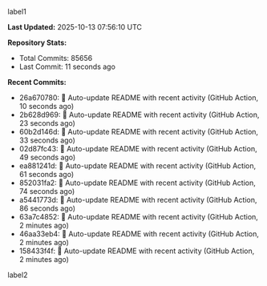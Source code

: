 
label1 
<!-- ACTIVITY_START -->
**Last Updated:** 2025-10-13 07:56:10 UTC

**Repository Stats:**
- Total Commits: 85656
- Last Commit: 11 seconds ago

**Recent Commits:**
- 26a670780: 🤖 Auto-update README with recent activity (GitHub Action, 10 seconds ago)
- 2b628d969: 🤖 Auto-update README with recent activity (GitHub Action, 23 seconds ago)
- 60b2d146d: 🤖 Auto-update README with recent activity (GitHub Action, 33 seconds ago)
- 02d87fc43: 🤖 Auto-update README with recent activity (GitHub Action, 49 seconds ago)
- ea881241d: 🤖 Auto-update README with recent activity (GitHub Action, 61 seconds ago)
- 852031fa2: 🤖 Auto-update README with recent activity (GitHub Action, 74 seconds ago)
- a5441773d: 🤖 Auto-update README with recent activity (GitHub Action, 86 seconds ago)
- 63a7c4852: 🤖 Auto-update README with recent activity (GitHub Action, 2 minutes ago)
- 46aa33eb4: 🤖 Auto-update README with recent activity (GitHub Action, 2 minutes ago)
- 158433f4f: 🤖 Auto-update README with recent activity (GitHub Action, 2 minutes ago)
<!-- ACTIVITY_END -->

label2
